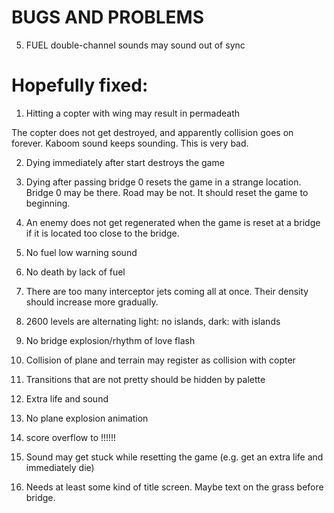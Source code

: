 BUGS AND PROBLEMS
=================

5. FUEL double-channel sounds may sound out of sync


Hopefully fixed:
================

1. Hitting a copter with wing may result in permadeath
  
The copter does not get destroyed, and apparently collision goes on forever.
Kaboom sound keeps sounding. This is very bad.

2. Dying immediately after start destroys the game

3. Dying after passing bridge 0 resets the game in a strange location. 
Bridge 0 may be there. Road may be not. It should reset the game to beginning.

4. An enemy does not get regenerated when the game is reset at a bridge if it
is located too close to the bridge.

8. No fuel low warning sound

9. No death by lack of fuel

7. There are too many interceptor jets coming all at once. Their density
should increase more gradually.

14. 2600 levels are alternating light: no islands, dark: with islands

15. No bridge explosion/rhythm of love flash

12. Collision of plane and terrain may register as collision with copter

11. Transitions that are not pretty should be hidden by palette

13. Extra life and sound

6. No plane explosion animation 

16. score overflow to !!!!!!

17. Sound may get stuck while resetting the game (e.g. get an extra life and 
immediately die)

10. Needs at least some kind of title screen. Maybe text on the grass
before bridge.
